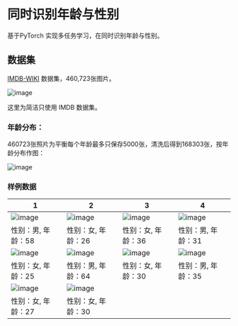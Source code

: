 # 同时识别年龄与性别
基于PyTorch 实现多任务学习，在同时识别年龄与性别。


## 数据集

[IMDB-WIKI](https://data.vision.ee.ethz.ch/cvl/rrothe/imdb-wiki/) 数据集，460,723张图片。

![image](https://github.com/foamliu/Joint-Estimation-of-Age-and-Gender/raw/master/images/imdb-wiki-teaser.png)

这里为简洁只使用 IMDB 数据集。

### 年龄分布：

460723张照片为平衡每个年龄最多只保存5000张，清洗后得到168303张，按年龄分布作图：

![image](https://github.com/foamliu/Joint-Estimation-of-Age-and-Gender/raw/master/images/age.png)

### 样例数据

1 | 2 | 3 | 4 |
|---|---|---|---|
|![image](https://github.com/foamliu/Joint-Estimation-of-Age-and-Gender/raw/master/images/0_img.jpg)  | ![image](https://github.com/foamliu/Joint-Estimation-of-Age-and-Gender/raw/master/images/1_img.jpg) |![image](https://github.com/foamliu/Joint-Estimation-of-Age-and-Gender/raw/master/images/2_img.jpg)| ![image](https://github.com/foamliu/Joint-Estimation-of-Age-and-Gender/raw/master/images/3_img.jpg) |
|性别：男, 年龄：58|性别：女, 年龄：26|性别：女, 年龄：36|性别：男, 年龄：31|
|![image](https://github.com/foamliu/Joint-Estimation-of-Age-and-Gender/raw/master/images/4_img.jpg)  | ![image](https://github.com/foamliu/Joint-Estimation-of-Age-and-Gender/raw/master/images/5_img.jpg) |![image](https://github.com/foamliu/Joint-Estimation-of-Age-and-Gender/raw/master/images/6_img.jpg)| ![image](https://github.com/foamliu/Joint-Estimation-of-Age-and-Gender/raw/master/images/7_img.jpg) |
|性别：女, 年龄：25|性别：男, 年龄：64|性别：女, 年龄：30|性别：男, 年龄：35|
|![image](https://github.com/foamliu/Joint-Estimation-of-Age-and-Gender/raw/master/images/8_img.jpg)  | ![image](https://github.com/foamliu/Joint-Estimation-of-Age-and-Gender/raw/master/images/9_img.jpg) |
|性别：女, 年龄：27|性别：女, 年龄：30|
